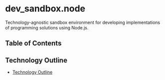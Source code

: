# dev_sandbox.node

Technology-agnostic sandbox environment for developing implementations of programming solutions using Node.js.

## Table of Contents

## Technology Outline

- [Technology Outline](node-outline.md)
